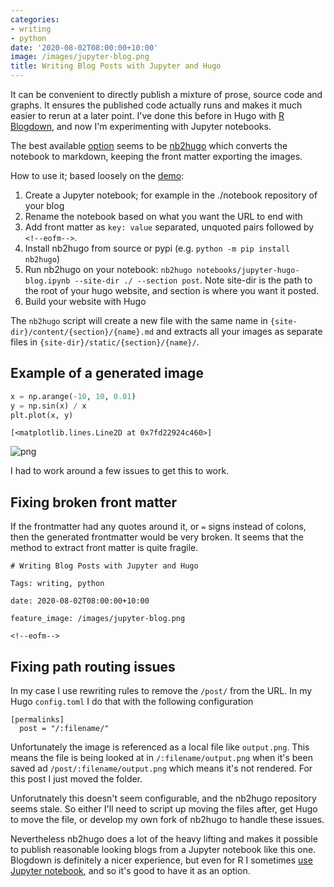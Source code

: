 ```yaml
---
categories:
- writing
- python
date: '2020-08-02T08:00:00+10:00'
image: /images/jupyter-blog.png
title: Writing Blog Posts with Jupyter and Hugo
---
```


It can be convenient to directly publish a mixture of prose, source code and graphs.
It ensures the published code actually runs and makes it much easier to rerun at a later point.
I've done this before in Hugo with [R Blogdown](/blogdown), and now I'm experimenting with Jupyter notebooks.

The best available [option](https://discourse.gohugo.io/t/ipython-notebook-support/3211/15) seems to be [nb2hugo](https://github.com/vlunot/nb2hugo) which converts the notebook to markdown, keeping the front matter exporting the images.

How to use it; based loosely on the [demo](https://github.com/vlunot/nb2hugo-demo/):

1. Create a Jupyter notebook; for example in the ./notebook repository of your blog
2. Rename the notebook based on what you want the URL to end with
3. Add front matter as `key: value` separated, unquoted pairs followed by `<!--eofm-->`.
4. Install nb2hugo from source or pypi (e.g. `python -m pip install nb2hugo`)
5. Run nb2hugo on your notebook: `nb2hugo notebooks/jupyter-hugo-blog.ipynb --site-dir ./ --section post`. Note site-dir is the path to the root of your hugo website, and section is where you want it posted.
6. Build your website with Hugo

The `nb2hugo` script will create a new file with the same name in `{site-dir}/content/{section}/{name}.md` and extracts all your images as separate files in `{site-dir}/static/{section}/{name}/`.

## Example of a generated image


```python
x = np.arange(-10, 10, 0.01)
y = np.sin(x) / x
plt.plot(x, y)
```




    [<matplotlib.lines.Line2D at 0x7fd22924c460>]




![png](output_4_1.png)


I had to work around a few issues to get this to work.

## Fixing broken front matter

If the frontmatter had any quotes around it, or `=` signs instead of colons, then the generated frontmatter would be very broken.
It seems that the method to extract front matter is quite fragile.

```
# Writing Blog Posts with Jupyter and Hugo

Tags: writing, python  

date: 2020-08-02T08:00:00+10:00

feature_image: /images/jupyter-blog.png
  
<!--eofm-->
```

## Fixing path routing issues

In my case I use rewriting rules to remove the `/post/` from the URL.
In my Hugo `config.toml` I do that with the following configuration

```
[permalinks]
  post = "/:filename/"
```

Unfortunately the image is referenced as a local file like `output.png`.
This means the file is being looked at in `/:filename/output.png` when it's been saved ad `/post/:filename/output.png` which means it's not rendered.
For this post I just moved the folder.

Unforutnately this doesn't seem configurable, and the nb2hugo repository seems stale.
So either I'll need to script up moving the files after, get Hugo to move the file, or develop my own fork of nb2hugo to handle these issues.

Nevertheless nb2hugo does a lot of the heavy lifting and makes it possible to publish reasonable looking blogs from a Jupyter notebook like this one.
Blogdown is definitely a nicer experience, but even for R I sometimes [use Jupyter notebook](/display-r-jupyter), and so it's good to have it as an option.